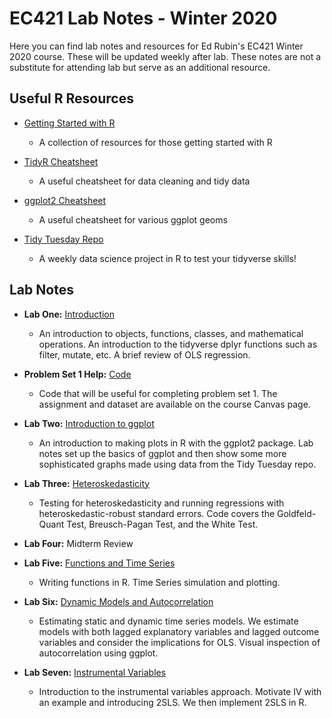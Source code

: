 # EC421 Lab Notes - Winter 2020

Here you can find lab notes and resources for Ed Rubin's EC421 Winter 2020 course. These will be updated weekly after lab. These notes are not a substitute for attending lab but serve as an additional resource. 

## Useful R Resources
* [Getting Started with R](https://support.rstudio.com/hc/en-us/articles/201141096-Getting-Started-with-RP)
  * A collection of resources for those getting started with R
  
* [TidyR Cheatsheet](https://github.com/rstudio/cheatsheets/blob/master/data-import.pdf)
  * A useful cheatsheet for data cleaning and tidy data
  
* [ggplot2 Cheatsheet](https://rstudio.com/wp-content/uploads/2015/03/ggplot2-cheatsheet.pdf)
  * A useful cheatsheet for various ggplot geoms
  
* [Tidy Tuesday Repo](https://github.com/rfordatascience/tidytuesday)
  * A weekly data science project in R to test your tidyverse skills!
  
## Lab Notes
* __Lab One:__ [Introduction](http://rpubs.com/jputz/W20_lab1)
   * An introduction to objects, functions, classes, and mathematical operations. An introduction to the tidyverse dplyr functions such as filter, mutate, etc. A brief review of OLS regression.
* __Problem Set 1 Help:__ [Code](http://rpubs.com/jputz/568130)
   * Code that will be useful for completing problem set 1. The assignment and dataset are available on the course Canvas page.
* __Lab Two:__ [Introduction to ggplot](https://rpubs.com/jputz/569469)
   * An introduction to making plots in R with the ggplot2 package. Lab notes set up the basics of ggplot and then show some more sophisticated graphs made using data from the Tidy Tuesday repo. 
   
* __Lab Three:__ [Heteroskedasticity](https://rpubs.com/jputz/571370)
   * Testing for heteroskedasticity and running regressions with heteroskedastic-robust standard errors. Code covers the Goldfeld-Quant Test, Breusch-Pagan Test, and the White Test.
   
* __Lab Four:__ Midterm Review

* __Lab Five:__ [Functions and Time Series](https://rpubs.com/jputz/575203)
   * Writing functions in R. Time Series simulation and plotting.
   
* __Lab Six:__ [Dynamic Models and Autocorrelation](https://rpubs.com/jputz/578140)
   * Estimating static and dynamic time series models. We estimate models with both lagged explanatory variables and lagged outcome variables and consider the implications for OLS. Visual inspection of autocorrelation using ggplot.
  
* __Lab Seven:__ [Instrumental Variables](https://rpubs.com/jputz/580660)
   * Introduction to the instrumental variables approach. Motivate IV with an example and introducing 2SLS. We then implement 2SLS in R.
